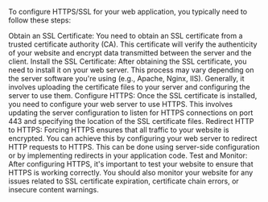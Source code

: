 To configure HTTPS/SSL for your web application, you typically need to follow these steps:

Obtain an SSL Certificate: You need to obtain an SSL certificate from a trusted certificate authority (CA). This certificate will verify the authenticity of your website and encrypt data transmitted between the server and the client.
Install the SSL Certificate: After obtaining the SSL certificate, you need to install it on your web server. This process may vary depending on the server software you're using (e.g., Apache, Nginx, IIS). Generally, it involves uploading the certificate files to your server and configuring the server to use them.
Configure HTTPS: Once the SSL certificate is installed, you need to configure your web server to use HTTPS. This involves updating the server configuration to listen for HTTPS connections on port 443 and specifying the location of the SSL certificate files.
Redirect HTTP to HTTPS: Forcing HTTPS ensures that all traffic to your website is encrypted. You can achieve this by configuring your web server to redirect HTTP requests to HTTPS. This can be done using server-side configuration or by implementing redirects in your application code.
Test and Monitor: After configuring HTTPS, it's important to test your website to ensure that HTTPS is working correctly. You should also monitor your website for any issues related to SSL certificate expiration, certificate chain errors, or insecure content warnings.
